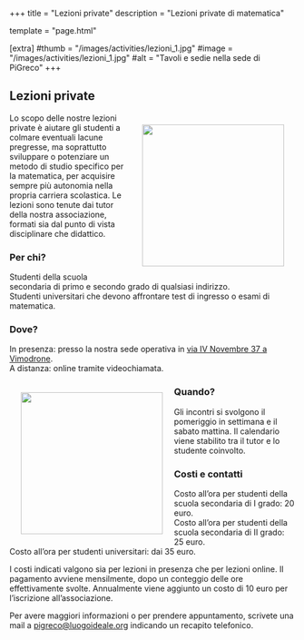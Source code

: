 +++
title = "Lezioni private"
description = "Lezioni private di matematica"

template = "page.html"

[extra]
#thumb = "/images/activities/lezioni_1.jpg"
#image = "/images/activities/lezioni_1.jpg"
#alt = "Tavoli e sedie nella sede di PiGreco"
+++

## Lezioni private

<img src="/images/activities/lezioni_2.jpg" style="float: right; margin: 20px; width: 250px;">

Lo scopo delle nostre lezioni private è aiutare gli studenti a colmare eventuali lacune pregresse, ma soprattutto sviluppare o potenziare un metodo di studio specifico per la matematica, per acquisire sempre più autonomia nella propria carriera scolastica.
Le lezioni sono tenute dai tutor della nostra associazione, formati sia dal punto di vista disciplinare che didattico.


### Per chi?

Studenti della scuola secondaria di primo e secondo grado di qualsiasi indirizzo.  
Studenti universitari che devono affrontare test di ingresso o esami di matematica.


### Dove?
In presenza: presso la nostra sede operativa in [via IV Novembre 37 a Vimodrone](https://goo.gl/maps/haRkaJpfMVYaetLx8).  
A distanza: online tramite videochiamata.


<img src="/images/activities/lezioni_1.jpg" style="float: left; margin: 20px; width: 250px;">

### Quando?
Gli incontri si svolgono il pomeriggio in settimana e il sabato mattina. Il calendario viene stabilito tra il tutor e lo studente coinvolto.

### Costi e contatti
Costo all’ora per studenti della scuola secondaria di I grado: 20 euro.  
Costo all’ora per studenti della scuola secondaria di II grado: 25 euro.  
Costo all’ora per studenti universitari: dai 35 euro.  

I costi indicati valgono sia per lezioni in presenza che per lezioni online.
Il pagamento avviene mensilmente, dopo un conteggio delle ore effettivamente svolte.
Annualmente viene aggiunto un costo di 10 euro per l’iscrizione all’associazione.

Per avere maggiori informazioni o per prendere appuntamento, scrivete una mail a <pigreco@luogoideale.org> indicando un recapito telefonico. 
